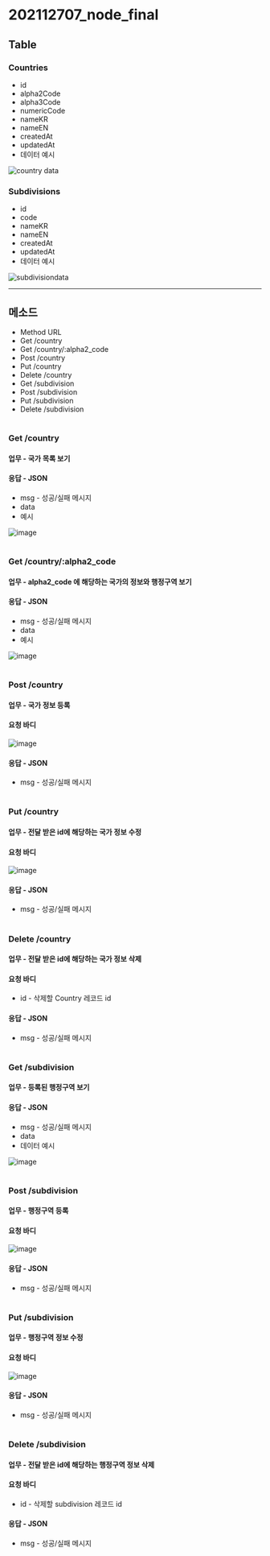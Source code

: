 # 202112707_node_final

## Table
### Countries
 - id
 - alpha2Code   
 - alpha3Code
 - numericCode 
 - nameKR      
 - nameEN     
 - createdAt
 - updatedAt
 - 데이터 예시

![country data](https://user-images.githubusercontent.com/73145656/122716676-85bb1800-d2a5-11eb-8cba-633afaea38aa.PNG)


### Subdivisions 
 - id
 - code
 - nameKR
 - nameEN
 - createdAt
 - updatedAt
 - 데이터 예시

![subdivisiondata](https://user-images.githubusercontent.com/73145656/122716683-881d7200-d2a5-11eb-8356-30c742912f29.PNG)

---
## 메소드
- Method URL
- Get /country
- Get /country/:alpha2_code
- Post /country
- Put /country
- Delete /country
- Get /subdivision
- Post /subdivision
- Put /subdivision
- Delete /subdivision
#
### Get /country 
#### 업무 - 국가 목록 보기
#### 응답 - JSON
- msg - 성공/실패 메시지
- data
- 예시

![image](https://user-images.githubusercontent.com/73145656/122719576-53131e80-d2a9-11eb-8053-4b5a527db03e.png)
#
### Get /country/:alpha2_code
#### 업무 - alpha2_code 에 해당하는 국가의 정보와 행정구역 보기
#### 응답 - JSON
- msg - 성공/실패 메시지
- data
- 예시

![image](https://user-images.githubusercontent.com/73145656/122720452-738fa880-d2aa-11eb-8f23-7adce3fc93d2.png)
#

### Post /country
#### 업무 - 국가 정보 등록
#### 요청 바디

![image](https://user-images.githubusercontent.com/73145656/122723216-a7200200-d2ad-11eb-9376-5a6da9605c3d.png)


#### 응답 - JSON
- msg - 성공/실패 메시지
#

### Put /country
#### 업무 - 전달 받은 id에 해당하는 국가 정보 수정
#### 요청 바디

![image](https://user-images.githubusercontent.com/73145656/122723286-c1f27680-d2ad-11eb-99ab-111f4f63a450.png)


#### 응답 - JSON
- msg - 성공/실패 메시지
#

### Delete /country
#### 업무 - 전달 받은 id에 해당하는 국가 정보 삭제
#### 요청 바디
- id - 삭제할 Country 레코드 id
#### 응답 - JSON
- msg - 성공/실패 메시지
#

### Get /subdivision
#### 업무 - 등록된 행정구역 보기
#### 응답 - JSON
- msg - 성공/실패 메시지
- data
- 데이터 예시

![image](https://user-images.githubusercontent.com/73145656/122722658-f0238680-d2ac-11eb-8bc9-e21b7e685ce9.png)
#

### Post /subdivision
#### 업무 - 행정구역 등록
#### 요청 바디

![image](https://user-images.githubusercontent.com/73145656/122723014-67591a80-d2ad-11eb-88c7-05bc13956c37.png)
#### 응답 - JSON
- msg - 성공/실패 메시지
#
### Put /subdivision
#### 업무 - 행정구역 정보 수정
#### 요청 바디

![image](https://user-images.githubusercontent.com/73145656/122723894-68d71280-d2ae-11eb-9558-78a5ec42ce07.png)
#### 응답 - JSON
- msg - 성공/실패 메시지
#

### Delete /subdivision
#### 업무 - 전달 받은 id에 해당하는 행정구역 정보 삭제
#### 요청 바디
- id - 삭제할 subdivision 레코드 id
#### 응답 - JSON
- msg - 성공/실패 메시지
#
